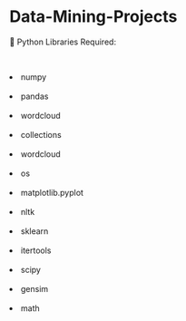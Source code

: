 # Data-Mining-Projects


📁 Python Libraries Required:

&emsp;<li>numpy</li>
&emsp;<li>pandas</li>
&emsp;<li>wordcloud</li>
&emsp;<li>collections</li>
&emsp;<li>wordcloud</li>
&emsp;<li>os</li>
&emsp;<li>matplotlib.pyplot</li>
&emsp;<li>nltk</li>
&emsp;<li>sklearn</li>
&emsp;<li>itertools</li>
&emsp;<li>scipy</li>
&emsp;<li>gensim</li>
&emsp;<li>math</li>

